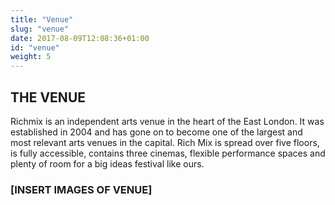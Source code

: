 ```yaml
---
title: "Venue"
slug: "venue"
date: 2017-08-09T12:08:36+01:00
id: "venue"
weight: 5
---
```


## THE VENUE

Richmix is an independent arts venue in the heart of the East London. It was established in 2004 and has gone on to become one of the largest and most relevant arts venues in the capital. Rich Mix is spread over five floors, is fully accessible, contains three cinemas, flexible performance spaces and plenty of room for a big ideas festival like ours.

### [INSERT IMAGES OF VENUE]
